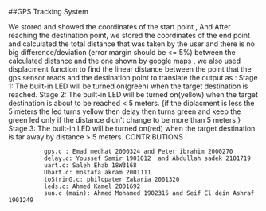 ##GPS Tracking System

We stored and showed the coordinates of the start point , And After reaching the destination point, we stored the coordinates 
of the end point and calculated the total distance that was taken by the user and there is no big difference/deviation (error margin 
should be <= 5%) between the calculated distance and the one shown by google maps , we also used displacment function to find the linear distance between the point that the gps sensor reads and the destination point to translate the output as :
Stage 1: The built-in LED will be turned on(green) when the target  destination is reached.
 Stage 2: The built-in LED will be turned on(yellow) when the target 
destination is about to be reached < 5 meters.
{if the diplacment is less the 5 meters the led turns yellow then delay then turns green and keep the green led only if the distance didn't change to be more than 5 meters }
 Stage 3: The built-in LED will be turned on(red) when the target destination is far away by distance > 5 meters.
 CONTRIBUTIONS :

              gps.c : Emad medhat 2000324 and Peter ibrahim 2000270
              delay.c: Youssef Samir 1901012  and Abdullah sadek 2101719
              uart.c: Saleh Ehab 18W3168
              Uhart.c: mostafa akram 2001111
              toStrinG.c: philopater Zakaria 2001320
              leds.c: Ahmed Kamel 2001692
              sun.c (main): Ahmed Mohamed 1902315 and Seif El dein Ashraf 1901249
